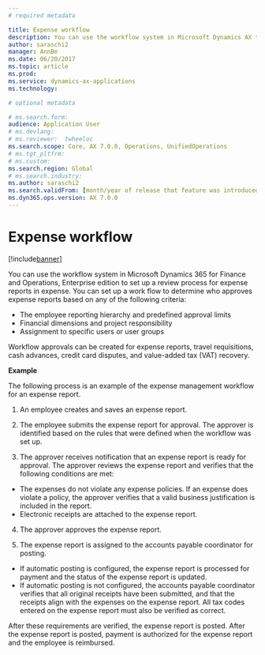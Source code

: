 ```yaml
---
# required metadata

title: Expense workflow
description: You can use the workflow system in Microsoft Dynamics AX to set up a review process for expense reports in expense.
author: saraschi2
manager: AnnBe
ms.date: 06/20/2017
ms.topic: article
ms.prod: 
ms.service: dynamics-ax-applications
ms.technology: 

# optional metadata

# ms.search.form:  
audience: Application User
# ms.devlang: 
# ms.reviewer:  twheeloc
ms.search.scope: Core, AX 7.0.0, Operations, UnifiedOperations
# ms.tgt_pltfrm: 
# ms.custom: 
ms.search.region: Global
# ms.search.industry: 
ms.author: saraschi2
ms.search.validFrom: [month/year of release that feature was introduced in, in format yyyy-mm-dd]
ms.dyn365.ops.version: AX 7.0.0
---
```


# Expense workflow

[!include[banner](../includes/banner.md)]

You can use the workflow system in Microsoft Dynamics 365 for Finance and Operations, Enterprise edition to set up a review process for 
expense reports in expense. You can set up a work flow to determine who approves expense reports based on any of the following criteria: 

- The employee reporting hierarchy and predefined approval limits 
- Financial dimensions and project responsibility 
- Assignment to specific users or user groups 

Workflow approvals can be created for expense reports, travel requisitions, cash advances, credit card disputes, and value-added tax (VAT) recovery. 

**Example** 

The following process is an example of the expense management workflow for an expense report. 

1. An employee creates and saves an expense report. 

2. The employee submits the expense report for approval. The approver is identified based on the rules that were defined when the 
workflow was set up. 

3. The approver receives notification that an expense report is ready for approval. The approver reviews the expense report and verifies
that the following conditions are met: 
 - The expenses do not violate any expense policies. If an expense does violate a policy, the approver verifies that a valid business 
 justification is included in the report. 
 - Electronic receipts are attached to the expense report. 

4. The approver approves the expense report. 

5. The expense report is assigned to the accounts payable coordinator for posting. 

- If automatic posting is configured, the expense report is processed for payment and the status of the expense report is updated. 
- If automatic posting is not configured, the accounts payable coordinator verifies that all original receipts have been submitted, and 
that the receipts align with the expenses on the expense report. All tax codes entered on the expense report must also be verified as 
correct. 

After these requirements are verified, the expense report is posted. 
After the expense report is posted, payment is authorized for the expense report and the employee is reimbursed. 
